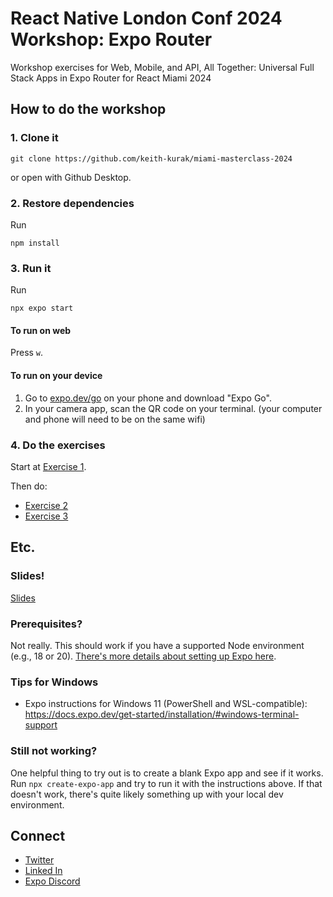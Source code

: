 # React Native London Conf 2024 Workshop: Expo Router
Workshop exercises for Web, Mobile, and API, All Together: Universal Full Stack Apps in Expo Router for React Miami 2024

## How to do the workshop
### 1. Clone it
```
git clone https://github.com/keith-kurak/miami-masterclass-2024
```

or open with Github Desktop.

### 2. Restore dependencies
Run 
```
npm install
```

### 3. Run it
Run 
```
npx expo start
```

#### To run on web
Press `w`.

#### To run on your device
1. Go to [expo.dev/go](https://expo.dev/go) on your phone and download "Expo Go".
2. In your camera app, scan the QR code on your terminal.
(your computer and phone will need to be on the same wifi)

### 4. Do the exercises
Start at [Exercise 1](/workshop/01-hello-router.md).

Then do:
- [Exercise 2](/workshop/02-dynamic-routes.md)
- [Exercise 3](/workshop/03-api-routes.md)

## Etc.
### Slides!
[Slides](https://docs.google.com/presentation/d/1Me8xcTt5A9dyZF3l8HSx6bhbyB0AAcODimGRS8T-l4Y/edit?usp=sharing)
### Prerequisites?
Not really. This should work if you have a supported Node environment (e.g., 18 or 20). [There's more details about setting up Expo here](https://docs.expo.dev/get-started/installation/).
### Tips for Windows
- Expo instructions for Windows 11 (PowerShell and WSL-compatible): https://docs.expo.dev/get-started/installation/#windows-terminal-support
### Still not working?
One helpful thing to try out is to create a blank Expo app and see if it works. Run `npx create-expo-app` and try to run it with the instructions above. If that doesn't work, there's quite likely something up with your local dev environment.

## Connect
- [Twitter](https://twitter.com/home)
- [Linked In](https://www.linkedin.com/in/keith-kurak/)
- [Expo Discord](https://chat.expo.dev)
